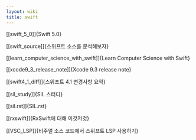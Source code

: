 ```yaml
---
layout: wiki
title: swift
---
```


[[swift_5_0]]{Swift 5.0}

[[swift_source]]{스위프트 소스를 분석해보자}

[[learn_computer_science_with_swift]]{Learn Computer Science with Swift}

[[xcode9_3_release_note]]{Xcode 9.3 release note}

[[swift4_1_diff]]{스위프트 4.1 변경사항 요약}

[[sil_study]]{SIL 스터디}

[[sil.rst]]{SIL.rst}

[[rxswift]]{RxSwift에 대해 이것저것}

[[VSC_LSP]]{비주얼 소스 코드에서 스위프트 LSP 사용하기}

